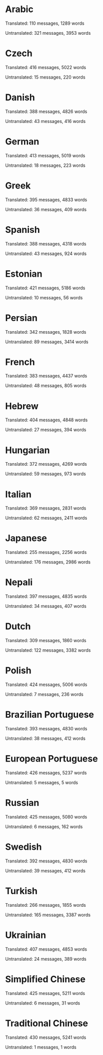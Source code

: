# Arabic

Translated: 110 messages, 1289 words

Untranslated: 321 messages, 3953 words

# Czech

Translated: 416 messages, 5022 words

Untranslated: 15 messages, 220 words

# Danish

Translated: 388 messages, 4826 words

Untranslated: 43 messages, 416 words

# German

Translated: 413 messages, 5019 words

Untranslated: 18 messages, 223 words

# Greek

Translated: 395 messages, 4833 words

Untranslated: 36 messages, 409 words

# Spanish

Translated: 388 messages, 4318 words

Untranslated: 43 messages, 924 words

# Estonian

Translated: 421 messages, 5186 words

Untranslated: 10 messages, 56 words

# Persian

Translated: 342 messages, 1828 words

Untranslated: 89 messages, 3414 words

# French

Translated: 383 messages, 4437 words

Untranslated: 48 messages, 805 words

# Hebrew

Translated: 404 messages, 4848 words

Untranslated: 27 messages, 394 words

# Hungarian

Translated: 372 messages, 4269 words

Untranslated: 59 messages, 973 words

# Italian

Translated: 369 messages, 2831 words

Untranslated: 62 messages, 2411 words

# Japanese

Translated: 255 messages, 2256 words

Untranslated: 176 messages, 2986 words

# Nepali

Translated: 397 messages, 4835 words

Untranslated: 34 messages, 407 words

# Dutch

Translated: 309 messages, 1860 words

Untranslated: 122 messages, 3382 words

# Polish

Translated: 424 messages, 5006 words

Untranslated: 7 messages, 236 words

# Brazilian Portuguese

Translated: 393 messages, 4830 words

Untranslated: 38 messages, 412 words

# European Portuguese

Translated: 426 messages, 5237 words

Untranslated: 5 messages, 5 words

# Russian

Translated: 425 messages, 5080 words

Untranslated: 6 messages, 162 words

# Swedish

Translated: 392 messages, 4830 words

Untranslated: 39 messages, 412 words

# Turkish

Translated: 266 messages, 1855 words

Untranslated: 165 messages, 3387 words

# Ukrainian

Translated: 407 messages, 4853 words

Untranslated: 24 messages, 389 words

# Simplified Chinese

Translated: 425 messages, 5211 words

Untranslated: 6 messages, 31 words

# Traditional Chinese

Translated: 430 messages, 5241 words

Untranslated: 1 messages, 1 words
